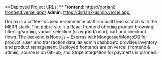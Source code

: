 **Deployed Project URLs: **
**Frontend**: https://dorian2-frontend.vercel.app/ 
**Admin**: https://dorian2-admin.vercel.app/ 

Dorian is a coffee-focused e-commerce platform built from scratch with the MERN stack. The public site is a React frontend offering product browsing, filtering/sorting, variant selection (size/grind/color), cart and checkout flows. The backend is Node.js + Express with Mongoose/MongoDB for product, user, and transaction data; an admin dashboard provides inventory and product management. Deployed frontends are on Vercel (frontend & admin), source is on GitHub, and Stripe integration for payments is planned.

